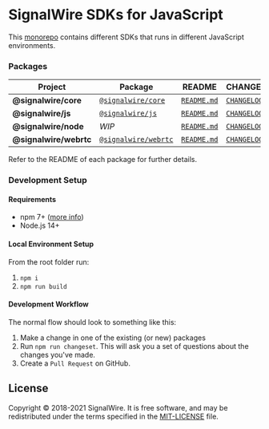 # SignalWire SDKs for JavaScript

This [monorepo](https://en.wikipedia.org/wiki/Monorepo) contains different SDKs that runs in different JavaScript environments.

### Packages

| Project                | Package                                                                  | README                                   | CHANGELOG                                      |
| ---------------------- | ------------------------------------------------------------------------ | ---------------------------------------- | ---------------------------------------------- |
| **@signalwire/core**   | [`@signalwire/core`](https://www.npmjs.com/package/@signalwire/core)     | [`README.md`](packages/node/README.md)   | [`CHANGELOG.md`](packages/node/CHANGELOG.md)   |
| **@signalwire/js**     | [`@signalwire/js`](https://www.npmjs.com/package/@signalwire/js)         | [`README.md`](packages/js/README.md)     | [`CHANGELOG.md`](packages/js/CHANGELOG.md)     |
| **@signalwire/node**   | _WIP_                                                                    | [`README.md`](packages/node/README.md)   | [`CHANGELOG.md`](packages/node/CHANGELOG.md)   |
| **@signalwire/webrtc** | [`@signalwire/webrtc`](https://www.npmjs.com/package/@signalwire/webrtc) | [`README.md`](packages/webrtc/README.md) | [`CHANGELOG.md`](packages/webrtc/CHANGELOG.md) |

Refer to the README of each package for further details.

### Development Setup

#### Requirements

- npm 7+ ([more info](https://docs.npmjs.com/cli/v7/using-npm/workspaces))
- Node.js 14+

#### Local Environment Setup

From the root folder run:

1. `npm i`
2. `npm run build`

#### Development Workflow

The normal flow should look to something like this:

1. Make a change in one of the existing (or new) packages
2. Run `npm run changeset`. This will ask you a set of questions about the changes you've made.
3. Create a `Pull Request` on GitHub.

## License

Copyright © 2018-2021 SignalWire. It is free software, and may be redistributed under the terms specified in the [MIT-LICENSE](https://github.com/signalwire/signalwire-js/blob/master/LICENSE) file.
